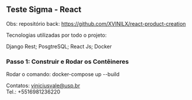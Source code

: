 ## Teste Sigma - React

Obs: repositório back:
https://github.com/XVINILX/react-product-creation

Tecnologias utilizadas por todo o projeto:

Django Rest;
PosgtreSQL;
React Js;
Docker

### Passo 1: Construir e Rodar os Contêineres


Rodar o comando: 
docker-compose up --build

Contatos: viniciusvale@usp.br  
Tel.: +5516981236220